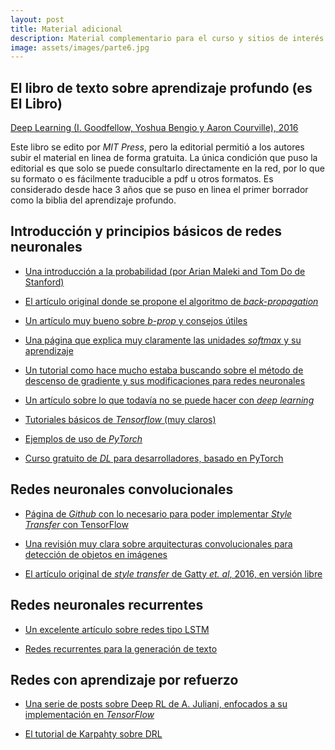 ```yaml
---
layout: post
title: Material adicional
description: Material complementario para el curso y sitios de interés
image: assets/images/parte6.jpg
---
```


## El libro de texto sobre aprendizaje profundo (es **El Libro**)

[Deep Learning (I. Goodfellow, Yoshua Bengio y Aaron Courville),
2016](http://www.deeplearningbook.org "EL LIBRO de Aprendizaje
Profundo")

Este libro se edito por *MIT Press*, pero la editorial permitió a los
autores subir el material en linea de forma gratuita. La única
condición que puso la editorial es que solo se puede consultarlo
directamente en la red, por lo que su formato o es fácilmente
traducible a pdf u otros formatos. Es considerado desde hace 3 años
que se puso en linea el primer borrador como la biblia del aprendizaje
profundo.


## Introducción y principios básicos de redes neuronales

- [Una introducción a la probabilidad (por Arian Maleki and Tom Do de
  Stanford)](/articulos/cs229-prob.pdf)

- [El artículo original donde se propone el algoritmo de
  *back-propagation*](/articulos/Learning-representations-by-back-propagating-errors.pdf)

- [Un artículo muy bueno sobre *b-prop* y consejos
  útiles](http://yann.lecun.com/exdb/publis/pdf/lecun-98b.pdf)

- [Una página que explica muy claramente las unidades *softmax* y su
  aprendizaje](https://eli.thegreenplace.net/2016/the-softmax-function-and-its-derivative/)

- [Un tutorial como hace mucho estaba buscando sobre el método de
  descenso de gradiente y sus modificaciones para redes
  neuronales](http://ruder.io/optimizing-gradient-descent/index.html)


- [Un artículo sobre lo que todavía no se puede hacer con *deep
  learning*](/articulos/dl_critical.pdf)

- [Tutoriales básicos de *Tensorflow* (muy
  claros)](https://www.tensorflow.org/get_started/)

- [Ejemplos de uso de
  *PyTorch*](http://pytorch.org/tutorials/beginner/pytorch_with_examples.html#)

- [Curso gratuito de *DL* para desarrolladores, basado en
  PyTorch](http://course.fast.ai/index.html)


## Redes neuronales convolucionales

- [Página de *Github* con lo necesario para poder implementar *Style
  Transfer* con
  TensorFlow](https://www.anishathalye.com/2015/12/19/an-ai-that-can-mimic-any-artist/)

- [Una revisión muy clara sobre arquitecturas convolucionales para
detección de objetos en
imágenes](https://towardsdatascience.com/deep-learning-for-object-detection-a-comprehensive-review-73930816d8d9)

- [El artículo original de *style transfer* de Gatty *et. al*, 2016,
  en versión libre](/articulos/style_transfer.pdf)


## Redes neuronales recurrentes

- [Un excelente artículo sobre redes tipo LSTM](https://colah.github.io/posts/2015-08-Understanding-LSTMs/)

- [Redes recurrentes para la generación de texto](http://karpathy.github.io/2015/05/21/rnn-effectiveness/)


## Redes con aprendizaje por refuerzo

- [Una serie de posts sobre Deep RL de A. Juliani, enfocados a su implementación en *TensorFlow*](https://medium.com/emergent-future/simple-reinforcement-learning-with-tensorflow-part-0-q-learning-with-tables-and-neural-networks-d195264329d0)

- [El tutorial de Karpahty sobre DRL](http://karpathy.github.io/2016/05/31/rl/)
